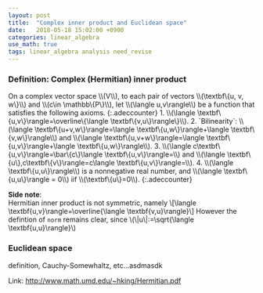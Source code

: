 ```yaml
---
layout: post
title:  "Complex inner product and Euclidean space"
date:   2018-05-18 15:02:00 +0900
categories: linear_algebra
use_math: true
tags: linear_algebra analysis need_revise
---
```


<h3 id="hermit_inner_prod">Definition: Complex (Hermitian) inner product</h3>
On a complex vector space \\(V\\), to each pair of vectors \\(\textbf\{u, v, w\}\\) and \\(c\in \mathbb\{P\}\\), let \\(\langle u,v\rangle\\) be a function that satisfies the following axioms.
{:.adeccounter}
1. \\(\langle \textbf\{u,v\}\rangle=\overline\{\langle \textbf\{v,u\}\rangle\}\\).
2. `Bilinearity`: \\(\langle \textbf\{u+v,w\}\rangle=\langle \textbf\{u,w\}\rangle+\langle \textbf\{v,w\}\rangle\\) and \\(\langle \textbf\{u,v+w\}\rangle=\langle \textbf\{u,v\}\rangle+\langle \textbf\{u,w\}\rangle\\).
3. \\(\langle c\textbf\{u,v\}\rangle=\bar\{c\}\langle \textbf\{u,v\}\rangle=\\) and \\(\langle \textbf\{u\},c\textbf\{v\}\rangle=c\langle \textbf\{u,v\}\rangle=\\).
4. \\(\langle \textbf\{u,u\}\rangle\\) is a nonnegative real number, and \\(\langle \textbf\{u,u\}\rangle = 0\\) iif \\(\textbf\{u\}=0\\).
{:.adeccounter}

__Side note__:  
Hermitian inner product is not symmetric, namely
\\[\langle \textbf\{u,v\}\rangle=\overline\{\langle \textbf\{v,u\}\rangle\}\\]
However the defintion of `norm` remains clear, since \\(\\|u\\|:=\sqrt\{\langle \textbf\{u,u\}\rangle\}\\) 

### Euclidean space
definition, Cauchy-Somewhaltz, etc...asdmasdk 


Link:
<a href="http://www.math.umd.edu/~hking/Hermitian.pdf" target="_blank">http://www.math.umd.edu/~hking/Hermitian.pdf</a>  
